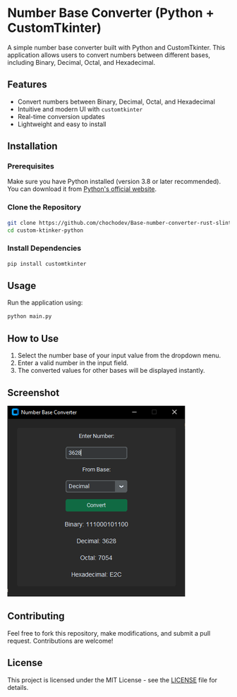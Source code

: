 # Number Base Converter (Python + CustomTkinter)

A simple number base converter built with Python and CustomTkinter. This application allows users to convert numbers between different bases, including Binary, Decimal, Octal, and Hexadecimal.

## Features
- Convert numbers between Binary, Decimal, Octal, and Hexadecimal
- Intuitive and modern UI with `customtkinter`
- Real-time conversion updates
- Lightweight and easy to install

## Installation

### Prerequisites
Make sure you have Python installed (version 3.8 or later recommended). You can download it from [Python's official website](https://www.python.org/downloads/).

### Clone the Repository
```sh
git clone https://github.com/chochodev/Base-number-converter-rust-slint.git
cd custom-ktinker-python
```

### Install Dependencies
```sh
pip install customtkinter
```

## Usage
Run the application using:
```sh
python main.py
```

## How to Use
1. Select the number base of your input value from the dropdown menu.
2. Enter a valid number in the input field.
3. The converted values for other bases will be displayed instantly.

## Screenshot
![App Screenshot](screenshot.png)

## Contributing
Feel free to fork this repository, make modifications, and submit a pull request. Contributions are welcome!

## License
This project is licensed under the MIT License - see the [LICENSE](LICENSE) file for details.
